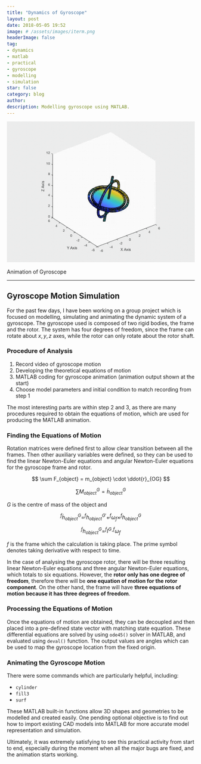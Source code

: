 ```yaml
---
title: "Dynamics of Gyroscope"
layout: post
date: 2018-05-05 19:52
image: # /assets/images/iterm.png
headerImage: false
tag:
- dynamics
- matlab
- practical
- gyroscope
- modelling
- simulation
star: false
category: blog
author:
description: Modelling gyroscope using MATLAB.
---
```


![iTerm2](/assets/gifs/gyroscope.gif)
<figcaption class="caption">Animation of Gyroscope</figcaption>

---

## Gyroscope Motion Simulation
For the past few days, I have been working on a group project which is focused on modelling, simulating and animating the dynamic system of a gyroscope. The gyroscope used is composed of two rigid bodies, the frame and the rotor. The system has four degrees of freedom, since the frame can rotate about $x, y, z$ axes, while the rotor can only rotate about the rotor shaft.

### Procedure of Analysis
1. Record video of gyroscope motion
2. Developing the theoretical equations of motion
3. MATLAB coding for gyroscope animation (animation output shown at the start)
4. Choose model parameters and initial condition to match recording from step 1

The most interesting parts are within step 2 and 3, as there are many procedures required to obtain the equations of motion, which are used for producing the MATLAB animation.

### Finding the Equations of Motion
Rotation matrices were defined first to allow clear transition between all the frames. Then other auxiliary variables were defined, so they can be used to find the linear Newton-Euler equations and angular Newton-Euler equations for the gyroscope frame and rotor.

$$ \sum F_{object} = m_{object} \cdot \ddot{r}_{OG} $$

$$ \sum M_{object}^G = \dot{h}_{object}^G $$

$G$ is the centre of mass of the object and

$$ ^{f}\dot{h}_{object}^G = ^{f}h_{object}^{G\prime} + ^{f}\omega_{f} \times ^{f}h_{object}^{G} $$

$$ ^{f}h_{object}^G = ^{f}I^G \cdot ^{f}\omega_{f} $$

$f$ is the frame which the calculation is taking place. The prime symbol denotes taking derivative with respect to time.

In the case of analysing the gyroscope rotor, there will be three resulting linear Newton-Euler equations and three angular Newton-Euler equations, which totals to six equations. However, the **rotor only has one degree of freedom**, therefore there will be **one equation of motion for the rotor component**. On the other hand, the frame will have **three equations of motion because it has three degrees of freedom**.

### Processing the Equations of Motion
Once the equations of motion are obtained, they can be decoupled and then placed into a pre-defined state vector with matching state equation. These differential equations are solved by using `ode45()` solver in MATLAB, and evaluated using `deval()` function. The output values are angles which can be used to map the gyroscope location from the fixed origin.

### Animating the Gyroscope Motion
There were some commands which are particularly helpful, including:

* `cylinder`
* `fill3`
* `surf`

These MATLAB built-in functions allow 3D shapes and geometries to be modelled and created easily. One pending optional objective is to find out how to import existing CAD models into MATLAB for more accurate model representation and simulation.

Ultimately, it was extremely satisfying to see this practical activity from start to end, especially during the moment when all the major bugs are fixed, and the animation starts working.
